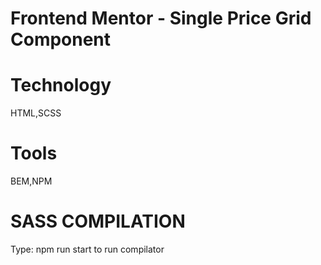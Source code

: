 # Frontend Mentor - Single Price Grid Component

# Technology

HTML,SCSS

# Tools

BEM,NPM

# SASS COMPILATION

Type: npm run start to run compilator
